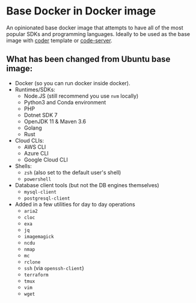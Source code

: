 # Base Docker in Docker image
An opinionated base docker image that attempts to have all of the most popular SDKs and programming languages. Ideally to be used as the base image with [coder](https://coder.com/) template or [code-server](https://github.com/coder/code-server).

## What has been changed from Ubuntu base image:
- Docker (so you can run docker inside docker).
- Runtimes/SDKs:
    - Node.JS (still recommend you use `nvm` locally)
    - Python3 and Conda environment
    - PHP
    - Dotnet SDK 7
    - OpenJDK 11 & Maven 3.6
    - Golang
    - Rust
- Cloud CLIs:
  - AWS CLI
  - Azure CLI
  - Google Cloud CLI
- Shells:
  - `zsh` (also set to the default user's shell)
  - `powershell`
- Database client tools (but not the DB engines themselves)
  - `mysql-client`
  - `postgresql-client`
- Added in a few utilities for day to day operations
  - `aria2`
  - `cloc`
  - `exa`
  - `jq`
  - `imagemagick`
  - `ncdu`
  - `nmap`
  - `mc`
  - `rclone`
  - `ssh` (via `openssh-client`)
  - `terraform`
  - `tmux`
  - `vim`
  - `wget`